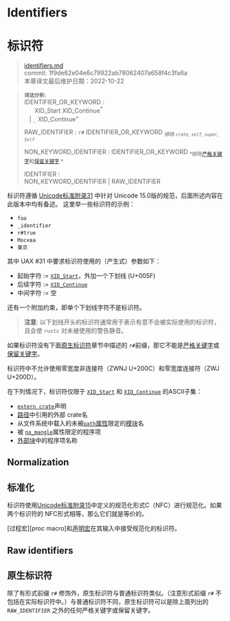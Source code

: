 # Identifiers
# 标识符

>[identifiers.md](https://github.com/rust-lang/reference/blob/master/src/identifiers.md)\
>commit: 1f9de62e04e6c79922ab78062407a658f4c3fa6a \
>本章译文最后维护日期：2022-10-22

> **<sup>词法分析:<sup>**\
> IDENTIFIER_OR_KEYWORD :\
> &nbsp;&nbsp; &nbsp;&nbsp; XID_Start XID_Continue<sup>\*</sup>\
> &nbsp;&nbsp; | `_` XID_Continue<sup>+</sup>
>
> RAW_IDENTIFIER : `r#` IDENTIFIER_OR_KEYWORD <sub>*排除 `crate`, `self`, `super`, `Self`*</sub>
>
> NON_KEYWORD_IDENTIFIER : IDENTIFIER_OR_KEYWORD <sub>*排除[严格关键字][strict]和[保留关键字][reserved] *</sub>
>
> IDENTIFIER :\
> NON_KEYWORD_IDENTIFIER | RAW_IDENTIFIER

<!-- When updating the version, update the UAX links, too. -->
标识符遵循 [Unicode标准附录31][UAX31] 中针对 Unicode 15.0版的规范，后面所述内容在此版本中均有备述。
这里举一些标识符的示例：

* `foo`
* `_identifier`
* `r#true`
* `Москва`
* `東京`

其中 UAX #31 中要求标识符使用的（产生式）参数如下：

* 起始字符 := [`XID_Start`]，外加一个下划线 (U+005F)
* 后续字符 := [`XID_Continue`]
* 中间字符 := 空

还有一个附加约束，即单个下划线字符不是标识符。

> **注意**: 以下划线开头的标识符通常用于表示有意不会被实际使用的标识符，且会使 `rustc` 对未被使用的警告静音。

如果标识符没有下面[原生标识符](#raw-identifiers)章节中描述的 `r#`前缀，那它不能是[严格关键字][strict]或[保留关键字][reserved]。

标识符中不允许使用零宽度非连接符（ZWNJ U+200C）和零宽度连接符（ZWJ U+200D）。

在下列情况下，标识符仅限于 [`XID_Start`] 和 [`XID_Continue`] 的ASCII子集：

* [`extern crate`]声明
* [路径][path]中引用的外部 crate名
* 从文件系统中载入的未被[`path`属性][`path` attribute]限定的[模块][Module]名
* 被 [`no_mangle`]属性限定的程序项
* [外部块][external blocks]中的程序项名称

## Normalization
## 标准化

标识符使用[Unicode标准附录15][UAX15]中定义的规范化形式C（NFC）进行规范化。如果两个标识符的 NFC形式相等，那么它们就是等价的。

[过程宏][proc macro]和[声明宏][mbe]在其输入中接受规范化的标识符。

## Raw identifiers
## 原生标识符

除了有形式前缀 `r#` 修饰外，原生标识符与普通标识符类似。（注意形式前缀 `r#` 不包括在实际标识符中。）与普通标识符不同，原生标识符可以是除上面列出的 `RAW_IDENTIFIER` 之外的任何严格关键字或保留关键字。

[`extern crate`]: items/extern-crates.md
[`no_mangle`]: abi.md#the-no_mangle-attribute
[`path` attribute]: items/modules.md#the-path-attribute
[`XID_Continue`]: http://unicode.org/cldr/utility/list-unicodeset.jsp?a=%5B%3AXID_Continue%3A%5D&abb=on&g=&i=
[`XID_Start`]:  http://unicode.org/cldr/utility/list-unicodeset.jsp?a=%5B%3AXID_Start%3A%5D&abb=on&g=&i=
[external blocks]: items/external-blocks.md
[mbe]: macros-by-example.md
[module]: items/modules.md
[path]: paths.md
[proc-macro]: procedural-macros.md
[reserved]: keywords.md#reserved-keywords
[strict]: keywords.md#strict-keywords
[UAX15]: https://www.unicode.org/reports/tr15/tr15-53.html
[UAX31]: https://www.unicode.org/reports/tr31/tr31-37.html